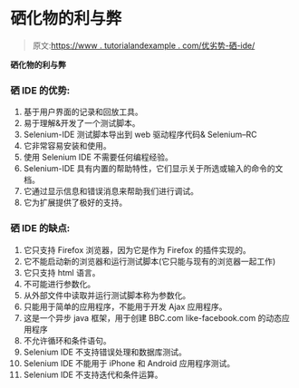 # 硒化物的利与弊

> 原文:[https://www . tutorialandexample . com/优劣势-硒-ide/](https://www.tutorialandexample.com/advantages-and-disadvantages-of-selenium-ide/)

**硒化物的利与弊**

### 硒 IDE 的优势:

1.  基于用户界面的记录和回放工具。
2.  易于理解&开发了一个测试脚本。
3.  Selenium-IDE 测试脚本导出到 web 驱动程序代码& Selenium–RC
4.  它非常容易安装和使用。
5.  使用 Selenium IDE 不需要任何编程经验。
6.  Selenium-IDE 具有内置的帮助特性，它们显示关于所选或输入的命令的文档。
7.  它通过显示信息和错误消息来帮助我们进行调试。
8.  它为扩展提供了极好的支持。

### 硒 IDE 的缺点:

1.  它只支持 Firefox 浏览器，因为它是作为 Firefox 的插件实现的。
2.  它不能启动新的浏览器和运行测试脚本(它只能与现有的浏览器一起工作)
3.  它只支持 html 语言。
4.  不可能进行参数化。
5.  从外部文件中读取并运行测试脚本称为参数化。
6.  只能用于简单的应用程序，不能用于开发 Ajax 应用程序。
7.  这是一个异步 java 框架，用于创建 BBC.com like-facebook.com 的动态应用程序
8.  不允许循环和条件语句。
9.  Selenium IDE 不支持错误处理和数据库测试。
10.  Selenium IDE 不能用于 iPhone 和 Android 应用程序测试。
11.  Selenium IDE 不支持迭代和条件运算。